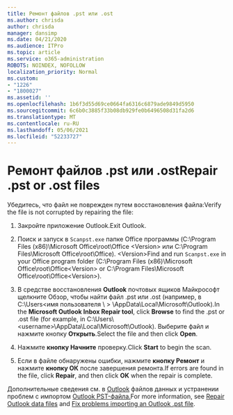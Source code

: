 ```yaml
---
title: Ремонт файлов .pst или .ost
ms.author: chrisda
author: chrisda
manager: dansimp
ms.date: 04/21/2020
ms.audience: ITPro
ms.topic: article
ms.service: o365-administration
ROBOTS: NOINDEX, NOFOLLOW
localization_priority: Normal
ms.custom:
- "1226"
- "1800027"
ms.assetid: ''
ms.openlocfilehash: 1b6f3d55d69ce0664fa6316c6879ade9849d5950
ms.sourcegitcommit: 6c6b0c3885f33b08db929fe0b6496508d31fa2d6
ms.translationtype: MT
ms.contentlocale: ru-RU
ms.lasthandoff: 05/06/2021
ms.locfileid: "52233727"
---
```

# <a name="repair-pst-or-ost-files"></a><span data-ttu-id="16649-102">Ремонт файлов .pst или .ost</span><span class="sxs-lookup"><span data-stu-id="16649-102">Repair .pst or .ost files</span></span>

<span data-ttu-id="16649-103">Убедитесь, что файл не поврежден путем восстановления файла:</span><span class="sxs-lookup"><span data-stu-id="16649-103">Verify the file is not corrupted by repairing the file:</span></span>

1. <span data-ttu-id="16649-104">Закройте приложение Outlook.</span><span class="sxs-lookup"><span data-stu-id="16649-104">Exit Outlook.</span></span>

2. <span data-ttu-id="16649-105">Поиск и запуск в `Scanpst.exe` папке Office программы (C:\Program Files (x86)\Microsoft Office\root\Office \<Version\> или C:\Program Files\Microsoft Office\root\Office). \<Version\></span><span class="sxs-lookup"><span data-stu-id="16649-105">Find and run `Scanpst.exe` in your Office program folder (C:\Program Files (x86)\Microsoft Office\root\Office\<Version\> or C:\Program Files\Microsoft Office\root\Office\<Version\>).</span></span>

3. <span data-ttu-id="16649-106">В средстве восстановления **Outlook** почтовых ящиков Майкрософт щелкните Обзор, чтобы найти файл .pst или .ost (например, в C:\Users<имя пользователя  \\ \> \AppData\Local\Microsoft\Outlook).</span><span class="sxs-lookup"><span data-stu-id="16649-106">In the **Microsoft Outlook Inbox Repair tool**, click **Browse** to find the .pst or .ost file (for example, in C:\Users\\<username\>\AppData\Local\Microsoft\Outlook).</span></span> <span data-ttu-id="16649-107">Выберите файл и нажмите кнопку **Открыть**.</span><span class="sxs-lookup"><span data-stu-id="16649-107">Select the file and then click **Open**.</span></span>

4. <span data-ttu-id="16649-108">Нажмите **кнопку Начните** проверку.</span><span class="sxs-lookup"><span data-stu-id="16649-108">Click **Start** to begin the scan.</span></span>

5. <span data-ttu-id="16649-109">Если в файле обнаружены ошибки, нажмите **кнопку Ремонт** и нажмите **кнопку ОК** после завершения ремонта.</span><span class="sxs-lookup"><span data-stu-id="16649-109">If errors are found in the file, click **Repair**, and then click **OK** when the repair is complete.</span></span>

<span data-ttu-id="16649-110">Дополнительные сведения см. в [Outlook](https://support.office.com/article/25663bc3-11ec-4412-86c4-60458afc5253) файлов данных и устранении проблем с импортом [Outlook PST-файла.](https://support.office.com/article/2d2e50dc-5c36-4ab2-ab50-f1be733b3d6e)</span><span class="sxs-lookup"><span data-stu-id="16649-110">For more information, see [Repair Outlook data files](https://support.office.com/article/25663bc3-11ec-4412-86c4-60458afc5253) and [Fix problems importing an Outlook .pst file](https://support.office.com/article/2d2e50dc-5c36-4ab2-ab50-f1be733b3d6e).</span></span>
